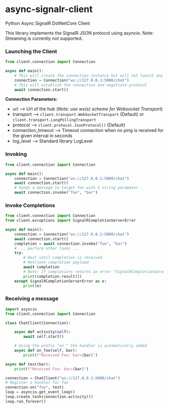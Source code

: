 # async-signalr-client
Python Async SignalR DotNetCore Client

This library implements the SignalR JSON protocol using asyncio.  Note: Streaming is currently not supported.

### Launching the Client
```python
from client.connection import Connection

async def main():
    # This will create the connection instance but will not launch any connection
    connection = Connection("ws://127.0.0.1:5000/chat")
    # This will establish the connection and negotiate protocol
    await connection.start()
```

**Connection Parameters:**
- url --> Url of the hub (_Note: use ws(s) scheme for Websocket Transport_)
- transport --> `client.transport.WebSocketTransport` (Default) or `client.transport.LongPollingTransport`
- protocol --> `client.protocol.JsonProtocol()` (Default)
- connection_timeout --> Timeout connection when no ping is received for the given interval in seconds
- log_level --> Standard library LogLevel  

### Invoking
```python
from client.connection import Connection

async def main():
    connection = Connection("ws://127.0.0.1:5000/chat")
    await connection.start()
    # Sends a message to target foo with 1 string parameter
    await connection.invoke("foo", "bar")
```

### Invoke Completions
```python
from client.connection import Connection
from client.exceptions import SignalRCompletionServerError

async def main():
    connection = Connection("ws://127.0.0.1:5000/chat")
    await connection.start()
    completion = await connection.invoke("foo", "bar")
    # ... perform other tasks ...
    try:
        # Wait until completion is received
        # Retrieve completion payload
        await completion
        # Note: If completions returns an error "SignalRCompletionServerError" will be raised
        print(completion.result())
    except SignalRCompletionServerError as e:
        print(e) 
```


### Receiving a message
```python
import asyncio
from client.connection import Connection

class ChatClient(Connection):

    async def activity(self):
        await self.start()

    # Using the prefix "on_" the handler is automatically added 
    async def on_foo(self, bar):
        print(f"Received Foo: bar={bar}")

async def test(bar):
    print(f"Received Foo: bar={bar}")

connection = ChatClient("ws://127.0.0.1:5000/chat")
# Register a handler for foo
connection.on("foo", test)
loop = asyncio.get_event_loop()
loop.create_task(connection.activity())
loop.run_forever()
```